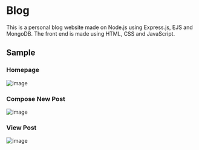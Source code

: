 # Blog
This is a personal blog website made on Node.js using Express.js, EJS and MongoDB. The front end is made using HTML, CSS and JavaScript.



## Sample


### Homepage

![image](https://user-images.githubusercontent.com/66895829/114231933-bffc6500-9998-11eb-8b36-9b4a1011a18c.png)


### Compose New Post

![image](https://user-images.githubusercontent.com/66895829/114232048-ea4e2280-9998-11eb-900e-204b19321f6a.png)


### View Post

![image](https://user-images.githubusercontent.com/66895829/114232084-f4702100-9998-11eb-95e3-c7bec7b8408a.png)
